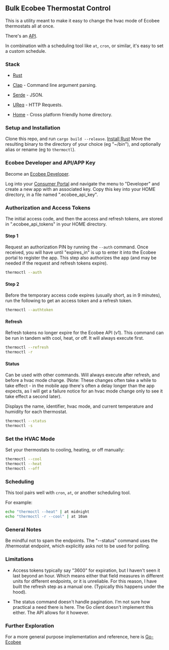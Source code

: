 ## Bulk Ecobee Thermostat Control

This is a utility meant to make it easy to change the hvac mode of Ecobee thermostats all at once.

There's an [API](https://www.ecobee.com/home/developer/api/introduction/index.shtml).

In combination with a scheduling tool like `at`, `cron`, or similar, it's easy to set a custom schedule.

### Stack

* [Rust](https://www.rust-lang.org/)

* [Clap](https://github.com/clap-rs/clap) - Command line argument parsing.

* [Serde](https://github.com/serde-rs/serde) - JSON.

* [UReq](https://github.com/algesten/ureq) - HTTP Requests.

* [Home](https://crates.io/crates/home) - Cross platform friendly home directory.

### Setup and Installation

Clone this repo, and run `cargo build --release`.
[Install Rust](https://rustup.rs/)
Move the resulting binary to the directory of your choice (eg "~/bin"),
and optionally alias or rename (eg to `thermoctl`).

### Ecobee Developer and API/APP Key

Become an [Ecobee Developer](https://www.ecobee.com/en-us/developers/).

Log into your [Consumer Portal](https://www.ecobee.com/consumerportal/) and navigate the menu to "Developer" and create a new app with an associated key.
Copy this key into your HOME directory, in a file named ".ecobee_api_key".

### Authorization and Access Tokens

The initial access code, and then the access and refresh tokens, are stored in ".ecobee_api_tokens" in your HOME directory.

#### Step 1

Request an authorization PIN by running the `--auth` command.
Once received, you will have until "expires_in" is up to enter it into the Ecobee portal to register the app.
This step also authorizes the app (and may be needed if the request and refresh tokens expire).

```bash
thermoctl --auth
```

#### Step 2

Before the temporary access code expires (usually short, as in 9 minutes), run the following to get
an access token and a refresh token.

```bash
thermoctl --authtoken
```

#### Refresh

Refresh tokens no longer expire for the Ecobee API (v1).
This command can be run in tandem with cool, heat, or off.
It will always execute first.

```bash
thermoctl --refresh
thermoctl -r
```

#### Status

Can be used with other commands. Will always execute after refresh, and before a hvac mode change.
(Note: These changes often take a while to take effect - in the mobile app there's often a delay longer than the app expects,
as I will get a failure notice for an hvac mode change only to see it take effect a second later).

Displays the name, identifier, hvac mode, and current temperature and humidity for each thermostat.

```bash
thermoctl --status
thermoctl -s
```

### Set the HVAC Mode

Set your thermostats to cooling, heating, or off manually:

```bash
thermoctl --cool
thermoctl --heat
thermoctl --off
```

### Scheduling

This tool pairs well with `cron`, `at`, or another scheduling tool.

For example:

```bash
echo "thermoctl --heat" | at midnight
echo "thermoctl -r --cool" | at 10am
```

### General Notes

Be mindful not to spam the endpoints. The "--status" command uses the /thermostat endpoint, which explicitly asks not to be used for polling.

### Limitations

* Access tokens typically say "3600" for expiration, but I haven't seen it last beyond an hour.
Which means either that field measures in different units for different endpoints, or it is unreliable.
For this reason, I have built the refresh step as a manual one.
(Typically this happens under the hood).

* The status command doesn't handle pagination. I'm not sure how practical a need there is here. The Go client doesn't implement this either.
The API allows for it however.

### Further Exploration

For a more general purpose implementation and reference, here is [Go-Ecobee](https://github.com/rspier/go-ecobee)
